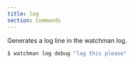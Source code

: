 ```yaml
---
title: log
section: Commands
---
```


Generates a log line in the watchman log.

```bash
$ watchman log debug "log this please"
```
